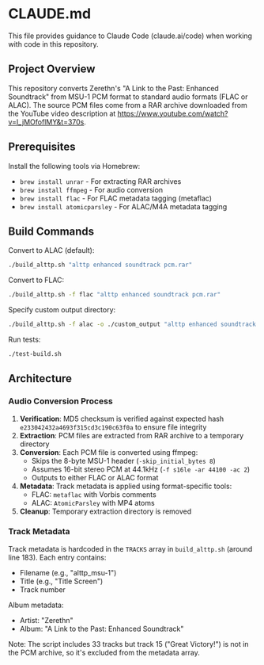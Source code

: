 # CLAUDE.md

This file provides guidance to Claude Code (claude.ai/code) when working with code in this repository.

## Project Overview

This repository converts Zerethn's "A Link to the Past: Enhanced Soundtrack" from MSU-1 PCM format to standard audio formats (FLAC or ALAC). The source PCM files come from a RAR archive downloaded from the YouTube video description at https://www.youtube.com/watch?v=I_jMOfoflMY&t=370s.

## Prerequisites

Install the following tools via Homebrew:
- `brew install unrar` - For extracting RAR archives
- `brew install ffmpeg` - For audio conversion
- `brew install flac` - For FLAC metadata tagging (metaflac)
- `brew install atomicparsley` - For ALAC/M4A metadata tagging

## Build Commands

Convert to ALAC (default):
```bash
./build_alttp.sh "alttp enhanced soundtrack pcm.rar"
```

Convert to FLAC:
```bash
./build_alttp.sh -f flac "alttp enhanced soundtrack pcm.rar"
```

Specify custom output directory:
```bash
./build_alttp.sh -f alac -o ./custom_output "alttp enhanced soundtrack pcm.rar"
```

Run tests:
```bash
./test-build.sh
```

## Architecture

### Audio Conversion Process

1. **Verification**: MD5 checksum is verified against expected hash `e233042432a4693f315cd3c190c63f0a` to ensure file integrity
2. **Extraction**: PCM files are extracted from RAR archive to a temporary directory
3. **Conversion**: Each PCM file is converted using ffmpeg:
   - Skips the 8-byte MSU-1 header (`-skip_initial_bytes 8`)
   - Assumes 16-bit stereo PCM at 44.1kHz (`-f s16le -ar 44100 -ac 2`)
   - Outputs to either FLAC or ALAC format
4. **Metadata**: Track metadata is applied using format-specific tools:
   - FLAC: `metaflac` with Vorbis comments
   - ALAC: `AtomicParsley` with MP4 atoms
5. **Cleanup**: Temporary extraction directory is removed

### Track Metadata

Track metadata is hardcoded in the `TRACKS` array in `build_alttp.sh` (around line 183). Each entry contains:
- Filename (e.g., "alttp_msu-1")
- Title (e.g., "Title Screen")
- Track number

Album metadata:
- Artist: "Zerethn"
- Album: "A Link to the Past: Enhanced Soundtrack"

Note: The script includes 33 tracks but track 15 ("Great Victory!") is not in the PCM archive, so it's excluded from the metadata array.
